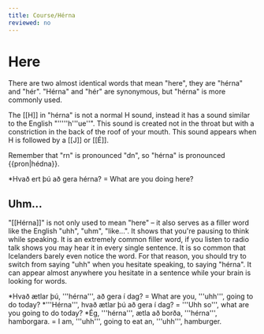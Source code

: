 ```yaml
---
title: Course/Hérna
reviewed: no
---
```

<vocabulary>
</vocabulary>

# Here
There are two almost identical words that mean "here", they are "hérna" and "hér". "Hérna" and "hér" are synonymous, but "hérna" is more commonly used.

The [[H]] in "hérna" is not a normal H sound, instead it has a sound similar to the English "'''''h'''ue''". This sound is created not in the throat but with a constriction in the back of the roof of your mouth. This sound appears when H is followed by a [[J]] or [[É]].

Remember that "rn" is pronounced "dn", so "hérna" is pronounced {{pron|hédna}}.

*Hvað ert þú að gera hérna? = What are you doing here?

## Uhm...

"[[Hérna]]" is not only used to mean "here" – it also serves as a filler word like the English "uhh", "uhm", "like...". It shows that you're pausing to think while speaking. It is an extremely common filler word, if you listen to radio talk shows you may hear it in every single sentence. It is so common that Icelanders barely even notice the word. For that reason, you should try to switch from saying "uhh" when you hesitate speaking, to saying "hérna". It can appear almost anywhere you hesitate in a sentence while your brain is looking for words.

*Hvað ætlar þú, '''hérna''', að gera í dag? = What are you, '''uhh''', going to do today?
*'''Hérna''', hvað ætlar þú að gera í dag? = '''Uhh so''', what are you going to do today?
*Ég, '''hérna''', ætla að borða, '''hérna''', hamborgara. = I am, '''uhh''', going to eat an, '''uhh''', hamburger.
